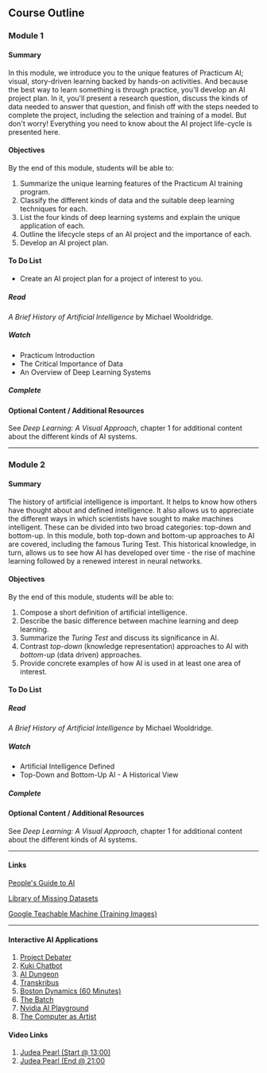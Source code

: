 ## Course Outline

### Module 1

#### Summary
In this module, we introduce you to the unique features of Practicum AI; visual, story-driven learning backed by hands-on activities.  And because the best way to learn something is through practice, you'll develop an AI project plan.  In it, you'll present a research question, discuss the kinds of data needed to answer that question, and finish off with the steps needed to complete the project, including the selection and training of a model.  But don't worry!  Everything you need to know about the AI project life-cycle is presented here.   

#### Objectives

By the end of this module, students will be able to:
1. Summarize the unique learning features of the Practicum AI training program.
2. Classify the different kinds of data and the suitable deep learning techniques for each.
3. List the four kinds of deep learning systems and explain the unique application of each.
4. Outline the lifecycle steps of an AI project and the importance of each.
5. Develop an AI project plan. 

 
#### To Do List
- Create an AI project plan for a project of interest to you. 

##### Read
*A Brief History of Artificial Intelligence* by Michael Wooldridge.

##### Watch
- Practicum Introduction
- The Critical Importance of Data
- An Overview of Deep Learning Systems

##### Complete

#### Optional Content / Additional Resources
See *Deep Learning: A Visual Approach*, chapter 1 for additional content about the different kinds of AI systems.

***
### Module 2

#### Summary
The history of artificial intelligence is important.  It helps to know how others have thought about and defined intelligence.  It also allows us to appreciate the different ways in which scientists have sought to make machines intelligent.  These can be divided into two broad categories: top-down and bottom-up.  In this module, both top-down and bottom-up approaches to AI are covered, including the famous Turing Test.  This historical knowledge, in turn, allows us to see how AI has developed over time - the rise of machine learning followed by a renewed interest in neural networks. 

#### Objectives

By the end of this module, students will be able to:
1. Compose a short definition of artificial intelligence. 
2. Describe the basic difference between machine learning and deep learning.
3. Summarize the *Turing Test* and discuss its significance in AI. 
4. Contrast *top-down* (knowledge representation) approaches to AI with *bottom-up* (data driven) approaches.
5. Provide concrete examples of how AI is used in at least one area of interest.

#### To Do List

##### Read
*A Brief History of Artificial Intelligence* by Michael Wooldridge.

##### Watch
- Artificial Intelligence Defined
- Top-Down and Bottom-Up AI - A Historical View

##### Complete

#### Optional Content / Additional Resources
See *Deep Learning: A Visual Approach*, chapter 1 for additional content about the different kinds of AI systems.

***
#### Links
[People's Guide to AI](https://github.com/danielsmaxwell-workshops/ai_workshops/blob/main/doc/peoples_guide_ai.pdf)

[Library of Missing Datasets](https://mimionuoha.com/the-library-of-missing-datasets)

[Google Teachable Machine (Training Images)](https://drive.google.com/file/d/1q3RIgIoeePNW-fEgNyCgh45gBvMAdeOU/view?usp=sharing)

***
#### Interactive AI Applications

1. [Project Debater](https://research.ibm.com/artificial-intelligence/project-debater/live)
2. [Kuki Chatbot](https://kuki.ai)
3. [AI Dungeon](https://aidungeon.io)
4. [Transkribus](https://transkribus.eu)
5. [Boston Dynamics (60 Minutes)](https://www.youtube.com/watch?v=Ns__YpRneBA)
6. [The Batch](https://read.deeplearning.ai/the-batch/)
7. [Nvidia AI Playground](https://www.nvidia.com/en-us/research/ai-playground/)
8. [The Computer as Artist](https://www.youtube.com/watch?v=ZDcaDv0U8yw)

#### Video Links
1. [Judea Pearl (Start @ 13:00)](https://www.youtube.com/watch?v=9YMHqO6Z7AI&list=RDLVJQr0LFvR1OE&index=9)
2. [Judea Pearl (End @ 21:00](https://www.youtube.com/watch?v=JQr0LFvR1OE&list=RDLVJQr0LFvR1OE&start_radio=1&rv=JQr0LFvR1OE&t=1462)
